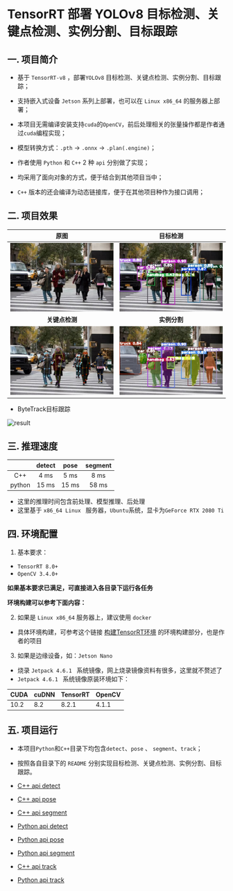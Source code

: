 # TensorRT 部署 YOLOv8 目标检测、关键点检测、实例分割、目标跟踪

## 一. 项目简介

- 基于 `TensorRT-v8` ，部署`YOLOv8` 目标检测、关键点检测、实例分割、目标跟踪；
- 支持嵌入式设备 `Jetson` 系列上部署，也可以在 `Linux x86_64` 的服务器上部署；

- 本项目无需编译安装支持`cuda`的`OpenCV`，前后处理相关的张量操作都是作者通过`cuda`编程实现；
- 模型转换方式：`.pth` -> `.onnx` -> `.plan(.engine)`；
- 作者使用 `Python` 和 `C++` 2 种 `api` 分别做了实现；
- 均采用了面向对象的方式，便于结合到其他项目当中；
- `C++` 版本的还会编译为动态链接库，便于在其他项目种作为接口调用；

## 二. 项目效果

|               原图                |               目标检测                |
| :-------------------------------: | :-----------------------------------: |
|      ![004](assets/004.jpeg)      | ![004_detect](assets/004_detect.jpeg) |
|          **关键点检测**           |             **实例分割**              |
| ![004_pose](assets/004_pose.jpeg) |    ![004_seg](assets/004_seg.jpeg)    |

- ByteTrack目标跟踪

![result](./assets/result.gif)

## 三. 推理速度

|        | detect | pose  | segment |
| :----: | :----: | :---: | :-----: |
|  C++   |  4 ms  | 5 ms  |  8 ms   |
| python | 15 ms  | 15 ms |  58 ms  |

- 这里的推理时间包含前处理、模型推理、后处理
- 这里基于 `x86_64 Linux ` 服务器，`Ubuntu`系统，显卡为`GeForce RTX 2080 Ti`

## 四. 环境配置

1. 基本要求：

- `TensorRT 8.0+`
- `OpenCV 3.4.0+`

**如果基本要求已满足，可直接进入各目录下运行各任务**

**环境构建可以参考下面内容：**

2. 如果是 `Linux x86_64` 服务器上，建议使用 `docker`

- 具体环境构建，可参考这个链接 [构建TensorRT环境](https://github.com/emptysoal/tensorrt-experiment) 的环境构建部分，也是作者的项目

3. 如果是边缘设备，如：`Jetson Nano`

- 烧录 `Jetpack 4.6.1 ` 系统镜像，网上烧录镜像资料有很多，这里就不赘述了
- `Jetpack 4.6.1 ` 系统镜像原装环境如下：

| CUDA | cuDNN | TensorRT | OpenCV |
| ---- | ----- | -------- | ------ |
| 10.2 | 8.2   | 8.2.1    | 4.1.1  |

## 五. 项目运行

- 本项目`Python`和`C++`目录下均包含`detect`、`pose` 、 `segment`、`track`；
- 按照各自目录下的 `README` 分别实现目标检测、关键点检测、实例分割、目标跟踪。

- [C++ api detect](https://github.com/emptysoal/TensorRT-YOLOv8/tree/main/C%2B%2B/detect)
- [C++ api pose](https://github.com/emptysoal/TensorRT-YOLOv8/tree/main/C%2B%2B/pose)
- [C++ api segment](https://github.com/emptysoal/TensorRT-YOLOv8/tree/main/C%2B%2B/segment)
- [Python api detect](https://github.com/emptysoal/TensorRT-YOLOv8/tree/main/python/detect)
- [Python api pose](https://github.com/emptysoal/TensorRT-YOLOv8/tree/main/python/pose)
- [Python api segment](https://github.com/emptysoal/TensorRT-YOLOv8/tree/main/python/segment)

- [C++ api track](https://github.com/emptysoal/TensorRT-YOLOv8/tree/main/C%2B%2B/)

- [Python api track](https://github.com/emptysoal/TensorRT-YOLOv8/tree/main/python)
